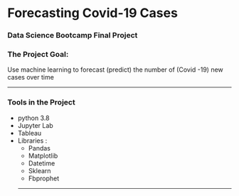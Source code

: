 # Forecasting Covid-19 Cases
### Data Science Bootcamp Final Project 
### The Project Goal:
  Use machine learning to forecast (predict) the number of (Covid -19) new cases over time
  
  ---
### Tools in the Project 
- python 3.8
- Jupyter Lab
- Tableau
- Libraries :
    - Pandas 
    - Matplotlib
    - Datetime
    - Sklearn
    - Fbprophet
    ---
 
    




